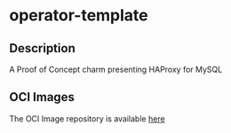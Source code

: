 # operator-template

## Description

A Proof of Concept charm presenting HAProxy for MySQL

## OCI Images

The OCI Image repository is available [here](https://github.com/shayancanonical/mysql-haproxy-container)